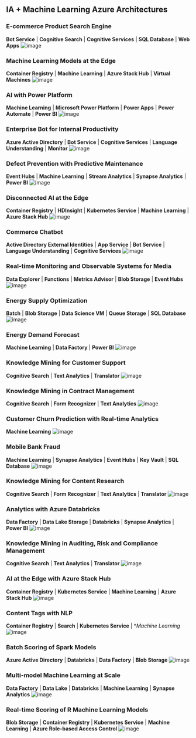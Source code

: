 ## IA + Machine Learning Azure Architectures

### E-commerce Product Search Engine
**Bot Service** | **Cognitive Search** | **Cognitive Services** | **SQL Database** | **Web Apps**
![image](https://user-images.githubusercontent.com/92975832/208988652-554cd5d5-99af-462b-8076-26f89d779a6e.png)

### Machine Learning Models at the Edge
**Container Registry** | **Machine Learning** | **Azure Stack Hub** | **Virtual Machines**
![image](https://user-images.githubusercontent.com/92975832/208989743-bc14a9ed-7686-449f-895e-a33e0175ef97.png)

### AI with Power Platform
**Machine Learning** | **Microsoft Power Platform** |  **Power Apps** | **Power Automate** |  **Power BI**
![image](https://user-images.githubusercontent.com/92975832/208990123-a2086fd8-62ca-4955-bad7-1c5c472577a3.png)

### Enterprise Bot for Internal Productivity
**Azure Active Directory** | **Bot Service** | **Cognitive Services** | **Language Understanding** | **Monitor**
![image](https://user-images.githubusercontent.com/92975832/208990479-14cd8522-9b67-474b-990c-ff6408f3026b.png)

### Defect Prevention with Predictive Maintenance
**Event Hubs** | **Machine Learning** | **Stream Analytics** | **Synapse Analytics** | **Power BI**
![image](https://user-images.githubusercontent.com/92975832/208990808-0b930c26-7be8-4121-9c9a-c40655fd0701.png)

### Disconnected AI at the Edge
**Container Registry** | **HDInsight** | **Kubernetes Service** | **Machine Learning** | **Azure Stack Hub**
![image](https://user-images.githubusercontent.com/92975832/208991198-ecf2128c-2b03-4e71-a179-ec09fd1b6b63.png)

### Commerce Chatbot
**Active Directory External Identities** | **App Service** | **Bot Service** | **Language Understanding** | **Cognitive Services**
![image](https://user-images.githubusercontent.com/92975832/208991588-c20976ce-3096-43f1-b8a1-759770e31282.png)

### Real-time Monitoring and Observable Systems for Media
**Data Explorer** | **Functions** | **Metrics Advisor** | **Blob Storage** | **Event Hubs**
![image](https://user-images.githubusercontent.com/92975832/208991945-cb2eb4ac-588e-40be-bfec-ed2c3b029106.png)

### Energy Supply Optimization
**Batch** | **Blob Storage** | **Data Science VM** | **Queue Storage** | **SQL Database**
![image](https://user-images.githubusercontent.com/92975832/208992216-adeb36b4-a025-4aae-ace1-c4a16e4eccd8.png)

### Energy Demand Forecast
**Machine Learning** | **Data Factory** | **Power BI**
![image](https://user-images.githubusercontent.com/92975832/208992417-68714596-12eb-45b3-9e28-bc5d5df02d85.png)

### Knowledge Mining for Customer Support
**Cognitive Search** | **Text Analytics** | **Translator**
![image](https://user-images.githubusercontent.com/92975832/208992643-bb761d42-5223-4d11-afdc-3c85565a5b17.png)

### Knowledge Mining in Contract Management
**Cognitive Search** | **Form Recognizer** | **Text Analytics**
![image](https://user-images.githubusercontent.com/92975832/208992844-461992b1-0d79-42e1-aad6-9f295863b335.png)

### Customer Churn Prediction with Real-time Analytics
**Machine Learning**
![image](https://user-images.githubusercontent.com/92975832/208993059-c03196d3-b786-4e5c-b9de-e9e0002662f6.png)

### Mobile Bank Fraud
**Machine Learning** | **Synapse Analytics** | **Event Hubs** | **Key Vault** | **SQL Database**
![image](https://user-images.githubusercontent.com/92975832/208993290-891da748-b5e8-4ba4-b771-48d1976fca4f.png)

### Knowledge Mining for Content Research
**Cognitive Search** | **Form Recognizer** | **Text Analytics** | **Translator**
![image](https://user-images.githubusercontent.com/92975832/208993553-5ef39ce7-7e11-4489-977a-5bc184ad530d.png)

### Analytics with Azure Databricks
**Data Factory** | **Data Lake Storage** | **Databricks** | **Synapse Analytics** | **Power BI**
![image](https://user-images.githubusercontent.com/92975832/208993827-58b4daf4-211c-43fb-8f81-fa24c2ef1a3b.png)

### Knowledge Mining in Auditing, Risk and Compliance Management
**Cognitive Search** | **Text Analytics** | **Translator**
![image](https://user-images.githubusercontent.com/92975832/208994017-82259c8b-0199-45e6-a42f-e86caf174bba.png)

### AI at the Edge with Azure Stack Hub
**Container Registry** | **Kubernetes Service** | **Machine Learning** | **Azure Stack Hub**
![image](https://user-images.githubusercontent.com/92975832/208994265-7500024d-417c-416f-80bb-f23b9942f76b.png)

### Content Tags with NLP
**Container Registry** | **Search** | **Kubernetes Service** | **Machine Learning*
![image](https://user-images.githubusercontent.com/92975832/208994491-d0e38964-0668-4bab-bf65-ae5a1c97bef5.png)

### Batch Scoring of Spark Models
**Azure Active Directory** | **Databricks** | **Data Factory** | **Blob Storage**
![image](https://user-images.githubusercontent.com/92975832/208994671-82b36084-55c3-4eac-8067-600e7afa325c.png)

### Multi-model Machine Learning at Scale
**Data Factory** | **Data Lake** | **Databricks** | **Machine Learning** | **Synapse Analytics**
![image](https://user-images.githubusercontent.com/92975832/208994963-a9447282-2d0e-4ef0-a4e9-f915644f3717.png)

### Real-time Scoring of R Machine Learning Models
**Blob Storage** | **Container Registry** | **Kubernetes Service** | **Machine Learning** | **Azure Role-based Access Control**
![image](https://user-images.githubusercontent.com/92975832/208995275-9dec794f-d14b-48de-abc4-0f9596864aee.png)



